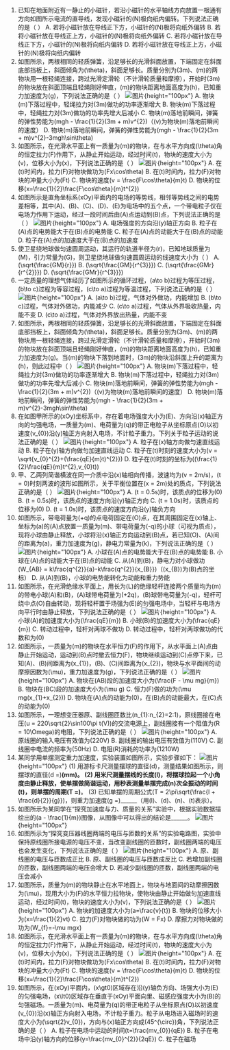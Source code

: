 1. 已知在地面附近有一静止的小磁针，若沿小磁针的水平轴线方向放置一根通有方向如图所示电流的直导线，发现小磁针的\(N\)极向纸内偏转。下列说法正确的是（  ）
A. 若将小磁针放在导线正下方，小磁针的\(N\)极将向纸外偏转
B. 若将小磁针放在导线正上方，小磁针的\(N\)极将向纸外偏转
C. 若将小磁针放在导线正下方，小磁针的\(N\)极将向纸内偏转
D. 若将小磁针放在导线正上方，小磁针的\(N\)极将向纸内偏转
2. 如图所示，两根相同的轻质弹簧，沿足够长的光滑斜面放置，下端固定在斜面底部挡板上，斜面倾角为\(\theta\)，斜面足够长。质量分别为\(3m\)、\(m\)的两物块用一根轻绳连接，跨过光滑定滑轮（不计滑轮质量和摩擦），开始时\(3m\)的物块放在斜面顶端且轻绳刚好伸直，\(m\)的物块距离地面高度为\(h\)，已知重力加速度为\(g\)，下列说法正确的是（  ）
![图片](../Teyian_p_附件/附件/2024年高考山东卷物理真题/img_2_1_23197645.png){height="100px"}
A. 物块\(m\)下落过程中，轻绳拉力对\(3m\)做功的功率逐渐增大
B. 物块\(m\)下落过程中，轻绳拉力对\(3m\)做功的功率先增大后减小
C. 物块\(m\)落地前瞬间，弹簧的弹性势能为\(mgh - \frac{1}{2}(3m + m)v^{2}\)（\(v\)为物块\(m\)落地前瞬间的速度）
D. 物块\(m\)落地前瞬间，弹簧的弹性势能为\(mgh - \frac{1}{2}(3m + m)v^{2}-3mgh\sin\theta\)
3. 如图所示，在光滑水平面上有一质量为\(m\)的物块，在与水平方向成\(\theta\)角的恒定拉力\(F\)作用下，从静止开始运动，经过时间\(t\)，物块的速度大小为\(v\)，位移大小为\(x\)，下列说法正确的是（  ）
![图片](../Teyian_p_附件/附件/2024年高考山东卷物理真题/img_3_1_23197646.png){height="100px"}
A. 在\(t\)时间内，拉力\(F\)对物块做功为\(Fx\cos\theta\)
B. 在\(t\)时间内，拉力\(F\)对物块的冲量大小为\(Ft\)
C. 物块的速度\(v = \frac{F\cos\theta}{m}t\)
D. 物块的位移\(x=\frac{1}{2}\frac{F\cos\theta}{m}t^{2}\)
4. 如图所示是直角坐标系\(xOy\)平面内的电场的等势线，相邻等势线之间的电势差相等，其中\(A\)、\(B\)、\(C\)、\(D\)、\(E\)为电场中的五个点，一个带电粒子仅在电场力作用下运动，经过一段时间后由\(A\)点运动到\(B\)点，下列说法正确的是（  ）
![图片](../Teyian_p_附件/附件/2024年高考山东卷物理真题/img_4_1_23197647.png){height="100px"}
A. 电场强度的方向沿\(y\)轴正方向
B. 粒子在\(A\)点的电势能大于在\(B\)点的电势能
C. 粒子在\(A\)点的动能大于在\(B\)点的动能
D. 粒子在\(A\)点的加速度大于在\(B\)点的加速度
5. 使卫星绕地球做匀速圆周运动，其运行的轨道半径为\(r\)，已知地球质量为\(M\)，引力常量为\(G\)，则卫星绕地球做匀速圆周运动的线速度大小为（  ）
A. \(\sqrt{\frac{GM}{r}}\)
B. \(\sqrt{\frac{GM}{r^{3}}}\)
C. \(\sqrt{\frac{GMr}{r^{2}}}\)
D. \(\sqrt{\frac{GMr}{r^{3}}}\)
6. 一定质量的理想气体经历了如图所示的循环过程，\(a\to b\)过程为等压过程，\(b\to c\)过程为等容过程，\(c\to a\)过程为等温过程，下列说法正确的是（  ）
![图片](../Teyian_p_附件/附件/2024年高考山东卷物理真题/img_6_1_23197649.png){height="100px"}
A. \(a\to b\)过程，气体对外做功，内能增加
B. \(b\to c\)过程，气体对外做功，内能减少
C. \(c\to a\)过程，气体从外界吸收热量，内能不变
D. \(c\to a\)过程，气体对外界放出热量，内能不变
7. 如图所示，两根相同的轻质弹簧，沿足够长的光滑斜面放置，下端固定在斜面底部挡板上，斜面倾角为\(\theta\)，斜面足够长。质量分别为\(3m\)、\(m\)的两物块用一根轻绳连接，跨过光滑定滑轮（不计滑轮质量和摩擦），开始时\(3m\)的物块放在斜面顶端且轻绳刚好伸直，\(m\)的物块距离地面高度为\(h\)，已知重力加速度为\(g\)。当\(m\)的物块下落到地面时，\(3m\)的物块沿斜面上升的距离为\(h\)，则此过程中（  ）
![图片](../Teyian_p_附件/附件/2024年高考山东卷物理真题/img_7_1_23197650.png){height="100px"}
A. 物块\(m\)下落过程中，轻绳拉力对\(3m\)做功的功率逐渐增大
B. 物块\(m\)下落过程中，轻绳拉力对\(3m\)做功的功率先增大后减小
C. 物块\(m\)落地前瞬间，弹簧的弹性势能为\(mgh - \frac{1}{2}(3m + m)v^{2}\)（\(v\)为物块\(m\)落地前瞬间的速度）
D. 物块\(m\)落地前瞬间，弹簧的弹性势能为\(mgh - \frac{1}{2}(3m + m)v^{2}-3mgh\sin\theta\)
8. 在如图甲所示的\(xOy\)坐标系中，存在着电场强度大小为\(E\)、方向沿\(x\)轴正方向的匀强电场，一质量为\(m\)、电荷量为\(q\)的带正电粒子从坐标原点\(O\)以初速度\(v_{0}\)沿\(y\)轴正方向射入电场，不计粒子重力。下列关于粒子运动的说法正确的是（  ）
![图片](../Teyian_p_附件/附件/2024年高考山东卷物理真题/img_8_1_23197652.png){height="100px"}
A. 粒子在\(x\)轴方向做匀速直线运动
B. 粒子在\(y\)轴方向做匀加速直线运动
C. 粒子在\(t\)时刻的速度大小为\(v = \sqrt{v_{0}^{2}+(\frac{qE}{m}t)^{2}}\)
D. 粒子在\(t\)时刻的坐标为\((\frac{1}{2}\frac{qE}{m}t^{2},v_{0}t)\)
9. 甲、乙两列简谐横波在同一介质中沿\(x\)轴相向传播，波速均为\(v = 2m/s\)，\(t = 0\)时刻两波的波形如图所示，关于平衡位置在\(x = 2m\)处的质点，下列说法正确的是（  ）
![图片](../Teyian_p_附件/附件/2024年高考山东卷物理真题/img_9_1_23197653.png){height="100px"}
A. \(t = 0.5s\)时，该质点的位移为\(0\)
B. \(t = 0.5s\)时，该质点的速度方向沿\(y\)轴正方向
C. \(t = 1.0s\)时，该质点的位移为\(0\)
D. \(t = 1.0s\)时，该质点的速度方向沿\(y\)轴负方向
10. 如图所示，带电荷量为\(+q\)的点电荷固定在\(O\)点，在其周围固定在\(x\)轴上、坐标为\(a\)的\(A\)点放置一质量为\(m\)、带电荷量为\(-q\)的小球（可视为质点），现将小球由静止释放，小球将沿\(x\)轴正方向运动到\(B\)点，若已知\(O\)、\(A\)间的距离为\(a\)，重力加速度为\(g\)，静电力常量为\(k\)，下列说法正确的是（  ）
![图片](../Teyian_p_附件/附件/2024年高考山东卷物理真题/img_10_1_23197654.png){height="100px"}
A. 小球在\(A\)点的电势能大于在\(B\)点的电势能
B. 小球在\(A\)点的动能大于在\(B\)点的动能
C. 从\(A\)到\(B\)，静电力对小球做功\(W_{AB} = k\frac{q^{2}}{a}-k\frac{q^{2}}{x_{B}}\)（\(x_{B}\)为\(B\)点的坐标）
D. 从\(A\)到\(B\)，小球的电势能转化为动能和重力势能
11. 如图所示，在光滑绝缘水平面上，用长为\(L\)的绝缘轻杆连接两个质量均为\(m\)的带电小球\(A\)和\(B\)，\(A\)球带电荷量为\(+2q\)，\(B\)球带电荷量为\(-q\)，轻杆可绕中点\(O\)自由转动，现将轻杆置于场强为\(E\)的匀强电场中，当轻杆与电场方向平行时由静止释放，下列说法正确的是（  ）
![图片](../Teyian_p_附件/附件/2024年高考山东卷物理真题/img_11_1_23197655.png){height="100px"}
A. 小球\(A\)的加速度大小为\(\frac{qE}{m}\)
B. 小球\(B\)的加速度大小为\(\frac{qE}{m}\)
C. 转动过程中，轻杆对两球不做功
D. 转动过程中，轻杆对两球做功的代数和为\(0\)
12. 如图所示，一质量为\(m\)的物块在水平恒力\(F\)的作用下，从水平面上\(A\)点由静止开始运动，运动到\(B\)点时撤去恒力\(F\)，物块继续运动到\(C\)点停下来，已知\(A\)、\(B\)间距离为\(x_{1}\)，\(B\)、\(C\)间距离为\(x_{2}\)，物块与水平面间的动摩擦因数为\(\mu\)，重力加速度为\(g\)，下列说法正确的是（  ）
![图片](../Teyian_p_附件/附件/2024年高考山东卷物理真题/img_12_1_23197657.png){height="100px"}
A. 物块在\(AB\)段的加速度大小为\(\frac{F - \mu mg}{m}\)
B. 物块在\(BC\)段的加速度大小为\(\mu g\)
C. 恒力\(F\)做的功为\(\mu mg(x_{1}+x_{2})\)
D. 物块在\(A\)点的动能为\(0\)，在\(B\)点的动能最大，在\(C\)点的动能为\(0\)
13. 如图所示，一理想变压器原、副线圈匝数比\(n_{1}:n_{2}=2:1\)，原线圈接在电压\(u = 220\sqrt{2}\sin100\pi t(V)\)的交流电源上，副线圈接有一个阻值为\(R = 10\Omega\)的电阻，下列说法正确的是（  ）
![图片](../Teyian_p_附件/附件/2024年高考山东卷物理真题/img_13_1_23197659.png){height="100px"}
A. 原线圈的输入电压有效值为\(220V\)
B. 副线圈的输出电压有效值为\(110V\)
C. 副线圈中电流的频率为\(50Hz\)
D. 电阻\(R\)消耗的功率为\(1210W\)
14. 某同学用单摆测定重力加速度，实验装置如图所示，实验步骤如下：
![图片](../Teyian_p_附件/附件/2024年高考山东卷物理真题/img_14_1_23197661.png){height="100px"}
(1) 用游标卡尺测量摆球的直径\(d\)，测量结果如图所示，则摆球的直径\(d =\)______\(mm\)。
(2) 用米尺测量摆线的长度\(l\)，将摆球拉起一个小角度由静止释放，使单摆做简谐运动，用秒表测量单摆完成\(n\)次全振动的时间\(t\)，则单摆的周期\(T =\)______。
(3) 已知单摆的周期公式\(T = 2\pi\sqrt{\frac{l + \frac{d}{2}}{g}}\)，则重力加速度\(g =\)______（用\(l\)、\(d\)、\(n\)、\(t\)表示）。
15. 如图所示为某同学在“探究加速度与力、质量的关系”实验中，根据实验数据描绘出的\(a - \frac{1}{m}\)图像，从图像中可以得出的结论是______。
![图片](../Teyian_p_附件/附件/2024年高考山东卷物理真题/img_15_1_23197663.png){height="100px"}
16. 如图所示为“探究变压器线圈两端的电压与匝数的关系”的实验电路图，实验中保持原线圈所接电源的电压不变，当改变副线圈的匝数时，副线圈两端的电压也会发生变化，下列说法正确的是（  ）
![图片](../Teyian_p_附件/附件/2024年高考山东卷物理真题/img_16_1_23197665.png){height="100px"}
A. 原、副线圈的电压与匝数成正比
B. 原、副线圈的电压与匝数成反比
C. 若增加副线圈的匝数，副线圈两端的电压会增大
D. 若减少副线圈的匝数，副线圈两端的电压会减小
17. 如图所示，质量为\(m\)的物块静止在水平地面上，物块与地面间的动摩擦因数为\(\mu\)，现用大小为\(F\)的水平恒力拉物块，使物块由静止开始做匀加速直线运动，经过时间\(t\)，物块的速度大小为\(v\)，下列说法正确的是（  ）
![图片](../Teyian_p_附件/附件/2024年高考山东卷物理真题/img_17_1_23197667.png){height="100px"}
A. 物块的加速度大小为\(a=\frac{v}{t}\)
B. 物块的位移大小为\(x=\frac{1}{2}vt\)
C. 拉力\(F\)对物块做的功为\(W = Fx\)
D. 摩擦力对物块做的功为\(W_{f}=-\mu mgx\)
18. 如图所示，在光滑水平面上有一质量为\(m\)的物块，在与水平方向成\(\theta\)角的恒定拉力\(F\)作用下，从静止开始运动，经过时间\(t\)，物块的速度大小为\(v\)，位移大小为\(x\)，下列说法正确的是（  ）
![图片](../Teyian_p_附件/附件/2024年高考山东卷物理真题/img_18_1_23197669.png){height="100px"}
A. 在\(t\)时间内，拉力\(F\)对物块做功为\(Fx\cos\theta\)
B. 在\(t\)时间内，拉力\(F\)对物块的冲量大小为\(Ft\)
C. 物块的速度\(v = \frac{F\cos\theta}{m}t\)
D. 物块的位移\(x=\frac{1}{2}\frac{F\cos\theta}{m}t^{2}\)
19. 如图所示，在\(xOy\)平面内，\(x\gt0\)区域存在沿\(y\)轴负方向、场强大小为\(E\)的匀强电场，\(x\lt0\)区域存在垂直于\(xOy\)平面向里、磁感应强度大小为\(B\)的匀强磁场。一质量为\(m\)、电荷量为\(q\)的带正电粒子从坐标原点\(O\)以初速度\(v_{0}\)沿\(x\)轴正方向射入电场，不计粒子重力。粒子从电场进入磁场时的速度大小为\(\sqrt{2}v_{0}\)，方向与\(x\)轴正方向成\(45^{\circ}\)角，下列说法正确的是（  ）
A. 粒子在电场中运动的时间\(t=\frac{mv_{0}}{qE}\)
B. 粒子在电场中沿\(y\)轴方向的位移\(y=\frac{mv_{0}^{2}}{2qE}\)
C. 粒子在磁场